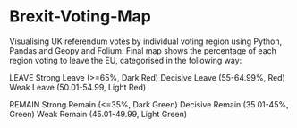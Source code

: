 # Brexit-Voting-Map
Visualising UK referendum votes by individual voting region using Python, Pandas and Geopy and Folium.
Final map shows the percentage of each region voting to leave the EU, categorised in the following way:

LEAVE
Strong Leave (>=65%, Dark Red)
Decisive Leave (55-64.99%, Red)
Weak Leave (50.01-54.99, Light Red)

REMAIN
Strong Remain (<=35%, Dark Green)
Decisive Remain (35.01-45%, Green)
Weak Remain (45.01-49.99, Light Green)

